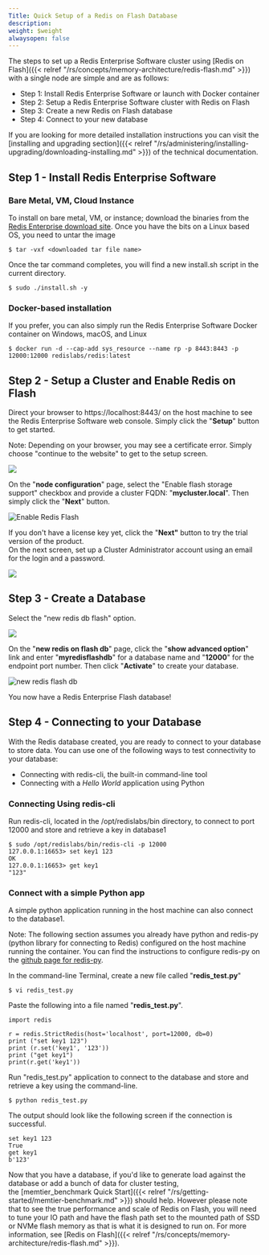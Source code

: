 ```yaml
---
Title: Quick Setup of a Redis on Flash Database
description: 
weight: $weight
alwaysopen: false
---
```

The steps to set up a Redis Enterprise Software cluster using [Redis on
Flash]({{< relref "/rs/concepts/memory-architecture/redis-flash.md" >}})
with a single node are simple and are as follows:

- Step 1: Install Redis Enterprise Software or launch with Docker
    container
- Step 2: Setup a Redis Enterprise Software cluster with Redis on
    Flash
- Step 3: Create a new Redis on Flash database
- Step 4: Connect to your new database

If you are looking for more detailed installation instructions you can
visit the [installing and upgrading
section]({{< relref "/rs/administering/installing-upgrading/downloading-installing.md" >}})
of the technical documentation.

## Step 1 - Install Redis Enterprise Software

### Bare Metal, VM, Cloud Instance

To install on bare metal, VM, or instance; download the binaries from
the [Redis Enterprise download
site](https://app.redislabs.com/#/sign-up/software?direct=true). Once
you have the bits on a Linux based OS, you need to untar the image

``` src
$ tar -vxf <downloaded tar file name>
```

Once the tar command completes, you will find a new install.sh script in
the current directory.

``` src
$ sudo ./install.sh -y
```

### Docker-based installation

If you prefer, you can also simply run the Redis Enterprise Software
Docker container on Windows, macOS, and Linux

``` src
$ docker run -d --cap-add sys_resource --name rp -p 8443:8443 -p 12000:12000 redislabs/redis:latest
```

## Step 2 - Setup a Cluster and Enable Redis on Flash

Direct your browser to https://localhost:8443/ on the host machine to
see the Redis Enterprise Software web console. Simply click the
"**Setup**" button to get started.

Note: Depending on your browser, you may see a certificate error. Simply
choose "continue to the website" to get to the setup screen.

![](/images/rs/setup_linux.png?width=600&height=287)

On the "**node configuration**" page, select the "Enable flash storage
support" checkbox and provide a cluster FQDN: "**mycluster.local**".
Then simply click the "**Next**" button.

![Enable Redis
Flash](/images/rs/enable_redis_flash.png?width=800&height=663)

If you don't have a license key yet, click the "**Next"** button to try
the trial version of the product.\
On the next screen, set up a Cluster Administrator account using an
email for the login and a password.

![](/images/rs/RP-SetupScreen4.jpeg?width=600&height=377)

## Step 3 - Create a Database

Select the "new redis db flash" option.

![](/images/rs/redis-on-flash.png?width=391&height=400)

On the "**new redis on flash db**" page, click the "**show advanced
option**" link and enter "**myredisflashdb**" for a database name and
"**12000**" for the endpoint port number. Then click "**Activate**" to
create your database.

![new redis flash
db](/images/rs/newredisflashdb.png?width=700&height=714)

You now have a Redis Enterprise Flash database!

## Step 4 - Connecting to your Database

With the Redis database created, you are ready to connect to your
database to store data. You can use one of the following ways to test
connectivity to your database:

- Connecting with redis-cli, the built-in command-line tool
- Connecting with a _Hello World_ application using Python

### Connecting Using redis-cli

Run redis-cli, located in the /opt/redislabs/bin directory, to connect
to port 12000 and store and retrieve a key in database1

``` src
$ sudo /opt/redislabs/bin/redis-cli -p 12000
127.0.0.1:16653> set key1 123
OK
127.0.0.1:16653> get key1
"123"
```

### Connect with a simple Python app

A simple python application running in the host machine can also connect
to the database1.

Note: The following section assumes you already have python and redis-py
(python library for connecting to Redis) configured on the host machine
running the container. You can find the instructions to configure
redis-py on the [github page for
redis-py](https://github.com/andymccurdy/redis-py).

In the command-line Terminal, create a new file called
"**redis\_test.py**"

``` src
$ vi redis_test.py
```

Paste the following into a file named "**redis\_test.py**".

``` src
import redis

r = redis.StrictRedis(host='localhost', port=12000, db=0)
print ("set key1 123")
print (r.set('key1', '123'))
print ("get key1")
print(r.get('key1'))
```

Run "redis\_test.py" application to connect to the database and store
and retrieve a key using the command-line.

``` src
$ python redis_test.py
```

The output should look like the following screen if the connection is
successful.

``` src
set key1 123
True
get key1
b'123'
```

Now that you have a database, if you'd like to generate load against the
database or add a bunch of data for cluster testing,
the [memtier\_benchmark Quick
Start]({{< relref "/rs/getting-started/memtier-benchmark.md" >}}) should
help. However please note that to see the true performance and scale of
Redis on Flash, you will need to tune your IO path and have the flash
path set to the mounted path of SSD or NVMe flash memory as that is what
it is designed to run on. For more information, see [Redis on
Flash]({{< relref "/rs/concepts/memory-architecture/redis-flash.md" >}}).
